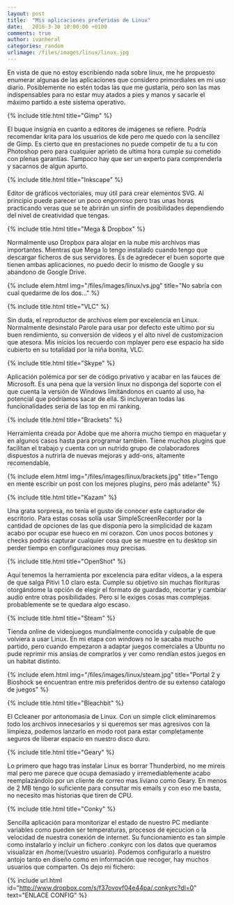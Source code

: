 ```yaml
---
layout: post
title:  "Mis aplicaciones preferidas de Linux"
date:   2016-3-30 10:00:00 +0100
comments: true
author: ivanheral
categories: random
urlimage: /files/images/linux/linux.jpg
---
```

En vista de que no estoy escribiendo nada sobre linux, me he propuesto enumerar algunas de las aplicaciones que considero primordiales en mi uso diario. Posiblemente no estén todas las que me gustaría, pero son las mas indispensables para no estar muy atados a pies y manos y sacarle el máximo partido a este sistema operativo.

{% include title.html title="Gimp" %}

El buque insignia en cuanto a editores de imágenes se refiere. Podría recomendar krita para los usuarios de kde pero me quedo con la sencillez de Gimp. Es cierto que en prestaciones no puede competir de tu a tu con Photoshop pero para cualquier aprieto de ultima hora cumple su cometido con plenas garantías. Tampoco hay que ser un experto para comprenderla y sacarnos de algun apurto.

{% include title.html title="Inkscape" %}

Editor de gráficos vectoriales, muy útil para crear elementos SVG. Al principio puede parecer un poco engorroso pero tras unas horas practicando veras que se te abrirán un sinfín de posibilidades dependiendo del nivel de creatividad que tengas. 

{% include title.html title="Mega & Dropbox" %}

Normalmente uso Dropbox para alojar en la nube mis archivos mas importantes. Mientras que Mega lo tengo instalado cuando tengo que descargar ficheros de sus servidores. Es de agredecer el buen soporte que tienen ambas aplicaciones, no puedo decir lo mismo de Google y su abandono de Google Drive.

{% include elem.html img="/files/images/linux/vs.jpg" title="No sabría con cual quedarme de los dos..." %}

{% include title.html title="VLC" %}

Sin duda, el reproductor de archivos elem por excelencia en Linux. Normalmente desinstalo Parole para usar por defecto este ultimo por su buen rendimiento, su conversión de vídeos y el alto nivel de customizacion que atesora. Mis inicios los recuerdo con mplayer pero ese espacio ha sido cubierto en su totalidad por la niña bonita, VLC.

{% include title.html title="Skype" %}

Aplicación polémica por ser de código privativo y acabar en las fauces de Microsoft. Es una pena que la versión linux no disponga del soporte con el que cuenta la versión de Windows limitándonos en cuanto al uso, ha potencial que podríamos sacar de ella. Si incluyeran todas las funcionalidades seria de las top en mi ranking.

{% include title.html title="Brackets" %}

Herramienta creada por Adobe que me ahorra mucho tiempo en maquetar y en algunos casos hasta para programar también. Tiene muchos plugins que facilitan el trabajo y cuenta con un nutrido grupo de colaboradores dispuestos a nutrirla de nuevas mejoras y add-ons, altamente recomendable.

{% include elem.html img="/files/images/linux/brackets.jpg" title="Tengo en mente escribir un post con los mejores plugins, pero más adelante" %}

{% include title.html title="Kazam" %}

Una grata sorpresa, no tenia el gusto de conocer este capturador de escritorio. Para estas cosas solía usar SimpleScreenRecorder por la cantidad de opciones de las que disponía pero la simplicidad de kazam acabo por ocupar ese hueco en mi corazon. Con unos pocos botones y checks podrás capturar cualquier cosa que se muestre en tu desktop sin perder tiempo en configuraciones muy precisas.

{% include title.html title="OpenShot" %}

Aquí tenemos la herramienta por excelencia para editar vídeos, a la espera de que salga Pitivi 1.0 claro esta. Cumple su objetivo sin muchas florituras otorgándome  la opción de elegir el formato de guardado, recortar y cambiar audio entre otras posibilidades. Pero si le exiges cosas mas complejas probablemente se te quedara algo escaso.

{% include title.html title="Steam" %}

Tienda online de videojuegos mundialmente conocida y culpable de que volviera a usar Linux. En mi etapa con windows no le sacaba mucho partido, pero cuando empezaron a adaptar juegos comerciales a Ubuntu no pude reprimir mis ansias de comprarlos y ver como rendían estos juegos en un habitat distinto.

{% include elem.html img="/files/images/linux/steam.jpg" title="Portal 2 y Bioshock se encuentran entre mis preferidos dentro de su extenso catalogo de juegos" %}

{% include title.html title="Bleachbit" %}

El Ccleaner por antonomasia de Linux. Con un simple click eliminaremos todo los archivos innecesarios y si queremos ser mas agresivos con la limpieza, podemos lanzarlo en modo root para estar completamente seguros de liberar espacio en nuestro disco duro.

{% include title.html title="Geary" %}

Lo primero que hago tras instalar Linux es borrar Thunderbird, no me mireis mal pero me parece que ocupa demasiado y irremediablemente acabo reemplazándolo por un cliente de correo mas liviano como Geary. En menos de 2 MB tengo lo suficiente para consultar mis emails y con eso me basta, no necesito mas historias que tiren de CPU.

{% include title.html title="Conky" %}

Sencilla aplicación para monitorizar el estado de nuestro PC mediante variables como pueden ser temperaturas, procesos de ejecucion o la velocidad de nuestra conexión de internet. Su funcionamiento es tan simple como instalarlo y incluir un fichero .conkyrc con los datos que queramos visualizar en /home/(vuestro usuario). Podemos configurarlo a nuestro antojo tanto en diseño como en información que recoger, hay muchos usuarios que comparten. Os dejo mi fichero:

{% include url.html id="http://www.dropbox.com/s/f37ovovf04e44pa/.conkyrc?dl=0" text="ENLACE CONFIG" %}